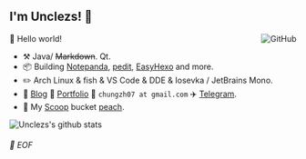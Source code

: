 ## I'm Unclezs! :wave:

<a href="https://github.com/unclezs"><img align="right" alt="GitHub" src="https://img.shields.io/badge/dynamic/json?logo=github&label=GitHub+Followers&labelColor=282c34&color=181717&query=%24.data.totalSubs&url=https%3A%2F%2Fapi.spencerwoo.com%2Fsubstats%2F%3Fsource%3Dgithub%26queryKey%3DUnclezs&longCache=true"/></a>

🎊 Hello world!

- :hammer_and_pick: Java/ ~~Markdown~~. Qt.
- :package: Building [Notepanda](https://github.com/ChungZH/notepanda), [pedit](https://github.com/pandaos/pedit), [EasyHexo](https://github.com/EasyHexo/Easy-Hexo) and more.
- :pencil2: Arch Linux & fish & VS Code & DDE & Iosevka / JetBrains Mono.
- :memo: [Blog](https://chungzh.cn) :card_index: [Portfolio](https://chungzh.cc) :email: `chungzh07 at gmail.com` :airplane: [Telegram](https://t.me/realChungZH).
- :peach: My [Scoop](https://scoop.sh) bucket [peach](https://github.com/unclezs/peach).

![Unclezs's github stats](https://github-readme-stats.vercel.app/api?username=unclezs&theme=gruvbox&show_icons=true)


###### 💾 EOF

